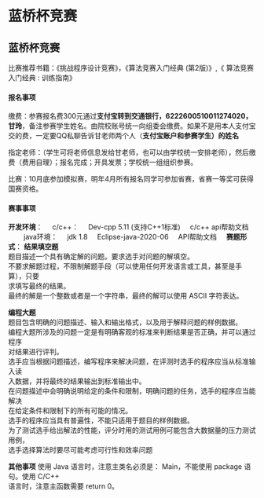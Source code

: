 # 蓝桥杯竞赛
## 蓝桥杯竞赛

比赛推荐书籍：《挑战程序设计竞赛》，《算法竞赛入门经典 (第2版)》,《 算法竞赛入门经典 : 训练指南》
#### 报名事项
缴费：参赛报名费300元通过**支付宝转到交通银行，6222600510011274020，甘玲**，备注参赛学生姓名。由院校账号统一向组委会缴费。如果不是用本人支付宝交的费，一定要QQ私聊告诉甘老师两个人（**支付宝账户和参赛学生）的姓名**
      
指定老师：（学生可将老师信息发给甘老师，也可以由学校统一安排老师），然后缴费（费用自理）；报名完成；开具发票；学校统一组组织参赛。

比赛：10月底参加模拟赛，明年4月所有报名同学可参加省赛，省赛一等奖可获得国赛资格。

#### 赛事事项
**开发环境**：
    c/c++：
    Dev-cpp 5.11 (支持C++1标准)
    c/c++ api帮助文档
    
    java环境：
    jdk 1.8
    Eclipse-java-2020-06
    API帮助文档
    
**赛题形式**：
**结果填空题**  
题目描述一个具有确定解的问题。要求选手对问题的解填空。  
不要求解题过程，不限制解题手段（可以使用任何开发语言或工具，甚至是手算），只要  
求填写最终的结果。  
最终的解是一个整数或者是一个字符串，最终的解可以使用 ASCII 字符表达。 
 
**编程大题**  
题目包含明确的问题描述、输入和输出格式，以及用于解释问题的样例数据。  
编程大题所涉及的问题一定是有明确客观的标准来判断结果是否正确，并可以通过程序  
对结果进行评判。  
选手应当根据问题描述，编写程序来解决问题，在评测时选手的程序应当从标准输入读  
入数据，并将最终的结果输出到标准输出中。  
在问题描述中会明确说明给定的条件和限制，明确问题的任务，选手的程序应当能解决  
在给定条件和限制下的所有可能的情况。  
选手的程序应当具有普遍性，不能只适用于题目的样例数据。  
为了测试选手给出解法的性能，评分时用的测试用例可能包含大数据量的压力测试用例，  
选手选择算法时要尽可能考虑可行性和效率问题

**其他事项**
使用 Java 语言时，注意主类名必须是： Main，不能使用 package 语句。使用 C/C++  
语言时，注意主函数需要 return 0。